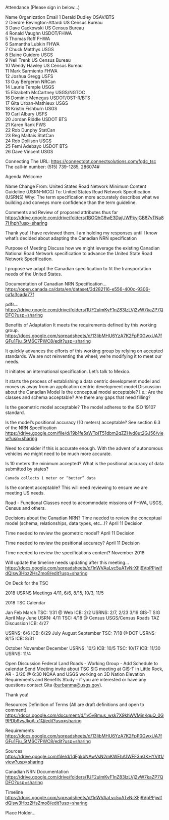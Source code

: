 
Attendance (Please sign in below…)


Name
Organization
Email
1  Derald Dudley   OSAV/BTS   
2  Dierdre Bevington-Attardi  US Census Bureau      
3  Dave Cackowski   US Census Bureau   
4  Ronald Vaughn   USDOT/FHWA      
5  Thomas Roff   FHWA   
6  Samantha Lubkin   FHWA   
7  Chuck Matthys   USGS   
8  Elaine Guidero  USGS   
9  Neil Trenk   US Census Bureau   
10  Wendy Hawley   US Census Bureau   
11  Mark Sarmiento   FHWA   
12  Joshua Gregg   USFS   
13  Guy Bergeron   NRCan  
14  Laurie Temple   USGS  
15  Elizabeth McCartney   USGS/NGTOC  
16  Dominic Menegus  USDOT/OST-R/BTS  
17  Gita Urban-Mathieux   USGS  
18  Kristin Fishburn  USGS  
19  Carl Albury   USFS  
20  Jordan Riddle   USDOT BTS  
21  Karen Rank   FWS  
22  Rob Dunphy   StatCan   
23  Reg Maltais  StatCan  
24  Rob Dollison  USGS   
25  Femi Adebayo USDOT BTS   
26   Dave Vincent   USGS   
 
Connecting
The URL: https://connectdot.connectsolutions.com/fgdc_tsc
The call-in number: (515) 739-1285, 286074#

Agenda
Welcome

Name Change
	From: United States Road Network Minimum Content Guideline (USRN-MCG)
	To: United States Road Network Specification (USRNS)
Why:  The term specification more accurately describes what we building and conveys more confidence than the term guideline.

Comments and Review of proposed attributes thus far
https://drive.google.com/drive/folders/1BOQhG6wE3DajUWPkyjGB87vTNa87Hhph?usp=sharing

Thank you! I have reviewed them. 
I am holding my responses until I know what’s decided about adapting the Canadian NRN specification

Purpose of Meeting
Discuss how we might leverage the existing Canadian National Road Network specification to advance the United State Road Network Specification.

I propose we adapt the Canadian specification to fit the transportation needs of the United States.

Documentation of Canadian NRN Specification…
https://open.canada.ca/data/en/dataset/3d282116-e556-400c-9306-ca1a3cada77f

pdfs...
https://drive.google.com/drive/folders/1UF2ulmKyF1nZ83IzLVj2vW7kaZP7QDFO?usp=sharing

Benefits of Adaptation
It meets the requirements defined by this working group.
https://docs.google.com/spreadsheets/d/13IibMHU6YzA7K2FpP0GwxUA7fGFu1Fju_5tM6C7PWC8/edit?usp=sharing

It quickly advances the efforts of this working group by relying on accepted standards.  We are not reinventing the wheel; we’re modifying it to meet our needs.

It initiates an international specification.
Let’s talk to Mexico.

It starts the process of establishing a data centric development model and moves us away from an application centric development model
Discussion about the Canadian Model
Is the conceptual model acceptable?
	I.e.: Are the classes and schema acceptable?
	Are there any gaps that need filling?

Is the geometric model acceptable?
	The model adheres to the ISO 19107 standard.

Is the model’s positional accuracy (10 meters) acceptable?
See section 6.3 of the NRN Specification
https://drive.google.com/file/d/19b1fe5aWTpIT51dbm2qZZHvd8ut2GJ56/view?usp=sharing

Need to consider if this is accurate enough.  With the advent of autonomous vehicles we might need to be much more accurate.

Is 10 meters the minimum accepted?
What is the positional accuracy of data submitted by states?

	Canada collects 1 meter or “better” data

Is the content acceptable?
This will need reviewing to ensure we are meeting US needs.
		
Road - Functional Classes need to accommodate missions of FHWA, USGS, Census and others.

Decisions about the Canadian NRN?
Time needed to review the conceptual model (schema, relationships, data types, etc…)?
April 11 Decision

Time needed to review the geometric model?
	April 11 Decision

Time needed to review the positional accuracy?
	April 11 Decision

Time needed to review the specifications content?
	November 2018

Will update the timeline needs updating after this meeting...
https://docs.google.com/spreadsheets/d/1nWVAaLvc5uATvNrXFj9VpPPjwlfdQlsw3Hbz2HsZmo8/edit?usp=sharing

On Deck for the TSC

2018 USRNS Meetings
	4/11, 6/6, 8/15, 10/3, 11/5

2018 TSC Calendar

Jan
Feb
March
TSC: 1/31 @ Web
ICB: 2/2
USRNS: 2/7, 2/23
3/19 GIS-T SIG
April
May
June
USRN: 4/11
TSC: 4/18 @ Census
USGS/Census Roads
TAZ Discussion
ICB: 4/27


USRNS: 6/6
ICB: 6/29
July
August
September
TSC: 7/18 @ DOT
USRNS: 8/15
ICB: 8/31


October
November
December
USRNS: 10/3
ICB: 10/5
TSC: 10/17
ICB: 11/30
USRNS: 11/4





Open Discussion
	Federal Land Roads - Working Group - Add Schedule to calendar
Send Meeting invite about TSC SIG meeting  at GIS-T in Little Rock, AR - 3/20 @ 6:30
NOAA and USGS working on 3D Nation Elevation Requirements and Benefits Study - if you are interested or have any questions contact Gita (burbanma@usgs.gov).

Thank you!

Resources
Definition of Terms (All are draft definitions and open to comment)
https://docs.google.com/document/d/1v5vBmus_wsk7X9khWVMinKquQ_0G9PDb9vsJkoA-x1Q/edit?usp=sharing

Requirements
https://docs.google.com/spreadsheets/d/13IibMHU6YzA7K2FpP0GwxUA7fGFu1Fju_5tM6C7PWC8/edit?usp=sharing

Sources	https://drive.google.com/file/d/1dFgkbNAwVsN2mKWEhA1WFF3nGKHYVIt1/view?usp=sharing

Canadian NRN Documentation
https://drive.google.com/drive/folders/1UF2ulmKyF1nZ83IzLVj2vW7kaZP7QDFO?usp=sharing


Timeline
https://docs.google.com/spreadsheets/d/1nWVAaLvc5uATvNrXFj9VpPPjwlfdQlsw3Hbz2HsZmo8/edit?usp=sharing

 Place Holder...
